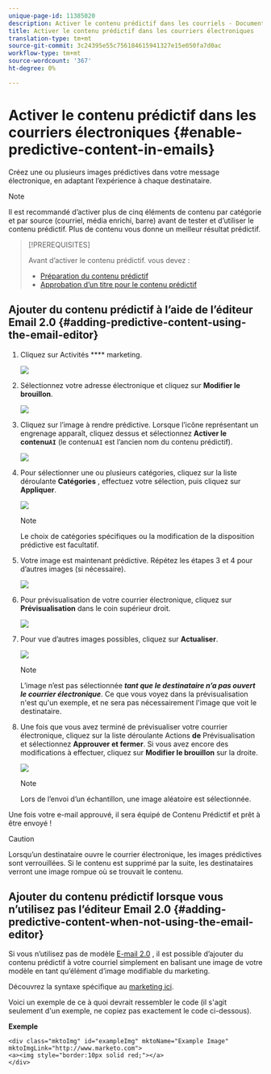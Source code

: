 ```yaml
---
unique-page-id: 11385020
description: Activer le contenu prédictif dans les courriels - Documents marketing - Documentation du produit
title: Activer le contenu prédictif dans les courriers électroniques
translation-type: tm+mt
source-git-commit: 3c24395e55c756184615941327e15e050fa7d0ac
workflow-type: tm+mt
source-wordcount: '367'
ht-degree: 0%

---
```



# Activer le contenu prédictif dans les courriers électroniques {#enable-predictive-content-in-emails}

Créez une ou plusieurs images prédictives dans votre message électronique, en adaptant l’expérience à chaque destinataire.

>[!NOTE]
>
>Il est recommandé d’activer plus de cinq éléments de contenu par catégorie et par source (courriel, média enrichi, barre) avant de tester et d’utiliser le contenu prédictif. Plus de contenu vous donne un meilleur résultat prédictif.

>[!PREREQUISITES]
>
>Avant d’activer le contenu prédictif. vous devez :
>
>* [Préparation du contenu prédictif](/help/marketo/product-docs/predictive-content/working-with-predictive-content/edit-predictive-content-for-emails.md)
>* [Approbation d’un titre pour le contenu prédictif](/help/marketo/product-docs/predictive-content/working-with-all-content/approve-a-title-for-predictive-content.md)


## Ajouter du contenu prédictif à l’aide de l’éditeur Email 2.0 {#adding-predictive-content-using-the-email-editor}

1. Cliquez sur Activités **** marketing.

   ![](assets/one.png)

1. Sélectionnez votre adresse électronique et cliquez sur **Modifier le brouillon**.

   ![](assets/two.png)

1. Cliquez sur l’image à rendre prédictive. Lorsque l’icône représentant un engrenage apparaît, cliquez dessus et sélectionnez **Activer le contenu`AI`** (le contenu`AI` est l’ancien nom du contenu prédictif).

   ![](assets/three.png)

1. Pour sélectionner une ou plusieurs catégories, cliquez sur la liste déroulante **Catégories** , effectuez votre sélection, puis cliquez sur **Appliquer**.

   ![](assets/four.png)

   >[!NOTE]
   >
   >Le choix de catégories spécifiques ou la modification de la disposition prédictive est facultatif.

1. Votre image est maintenant prédictive. Répétez les étapes 3 et 4 pour d’autres images (si nécessaire).

   ![](assets/five.png)

1. Pour prévisualisation de votre courrier électronique, cliquez sur **Prévisualisation** dans le coin supérieur droit.

   ![](assets/six.png)

1. Pour vue d’autres images possibles, cliquez sur **Actualiser**.

   ![](assets/seven.png)

   >[!NOTE]
   >
   >L’image n’est pas sélectionnée **_tant que le destinataire n’a pas ouvert le courrier électronique_**. Ce que vous voyez dans la prévisualisation n&#39;est qu&#39;un exemple, et ne sera pas nécessairement l&#39;image que voit le destinataire.

1. Une fois que vous avez terminé de prévisualiser votre courrier électronique, cliquez sur la liste déroulante Actions **de** Prévisualisation et sélectionnez **Approuver et fermer**. Si vous avez encore des modifications à effectuer, cliquez sur **Modifier le brouillon** sur la droite.

   ![](assets/eight.png)

   >[!NOTE]
   >
   >Lors de l’envoi d’un échantillon, une image aléatoire est sélectionnée.

Une fois votre e-mail approuvé, il sera équipé de Contenu Prédictif et prêt à être envoyé !

>[!CAUTION]
>
>Lorsqu’un destinataire ouvre le courrier électronique, les images prédictives sont verrouillées. Si le contenu est supprimé par la suite, les destinataires verront une image rompue où se trouvait le contenu.

## Ajouter du contenu prédictif lorsque vous n’utilisez pas l’éditeur Email 2.0 {#adding-predictive-content-when-not-using-the-email-editor}

Si vous n’utilisez pas de modèle [E-mail 2.0](/help/marketo/product-docs/email-marketing/general/email-editor-2/email-editor-v2-0-overview.md) , il est possible d’ajouter du contenu prédictif à votre courriel simplement en balisant une image de votre modèle en tant qu’élément d’image modifiable du marketing.

Découvrez la syntaxe spécifique au [marketing ici](/help/marketo/product-docs/email-marketing/general/email-editor-2/email-template-syntax.md#elements).

Voici un exemple de ce à quoi devrait ressembler le code (il s&#39;agit seulement d&#39;un exemple, ne copiez pas exactement le code ci-dessous).

**Exemple**

```example
<div class="mktoImg" id="exampleImg" mktoName="Example Image" mktoImgLink="http://www.marketo.com">  
<a><img style="border:10px solid red;"></a>  
</div>
```

